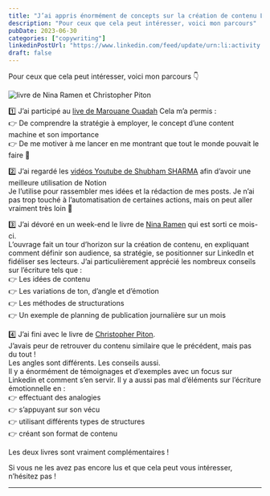 ```yaml
---
title: "J’ai appris énormément de concepts sur la création de contenu LinkedIn ses dernières semaines !"
description: "Pour ceux que cela peut intéresser, voici mon parcours"
pubDate: 2023-06-30
categories: ["copywriting"]
linkedinPostUrl: "https://www.linkedin.com/feed/update/urn:li:activity:7077898488407040000/"
draft: false
---
```


Pour ceux que cela peut intéresser, voici mon parcours 👇    

![livre de Nina Ramen et Christopher Piton](/images/blog/2023/06/nina-ramen-christopher-piton.png)

1️⃣ J’ai participé au [live de Marouane Ouadah](https://www.linkedin.com/events/7065675968618590208/)
Cela m’a permis  :  
👉 De comprendre la stratégie à employer, le concept d’une content machine et son importance  
👉 De me motiver à me lancer en me montrant que tout le monde pouvait le faire 💪

2️⃣ J’ai regardé les [vidéos Youtube de Shubham SHARMA](https://youtube.com/playlist?list=PLUULu5_LYAtue5_6y32aEbfzwm5SbAOo4&si=bVA-rM27w2TdDXQq) afin d’avoir une meilleure utilisation de Notion  
Je l’utilise pour rassembler mes idées et la rédaction de mes posts. Je n’ai pas trop touché à l’automatisation de certaines actions, mais on peut aller vraiment très loin 🚀

3️⃣ J’ai dévoré en un week-end le livre de [Nina Ramen](https://amzn.to/4ickvF2) qui est sorti ce mois-ci.  
L’ouvrage fait un tour d’horizon sur la création de contenu, en expliquant comment définir son audience, sa stratégie, se positionner sur LinkedIn et fidéliser ses lecteurs. J’ai particulièrement apprécié les nombreux conseils sur l’écriture tels que :  
👉 Les idées de contenu  
👉 Les variations de ton, d’angle et d’émotion  
👉 Les méthodes de structurations  
👉 Un exemple de planning de publication journalière sur un mois

4️⃣ J’ai fini avec le livre de [Christopher Piton](https://amzn.to/4kjuYAE).  
J’avais peur de retrouver du contenu similaire que le précédent, mais pas du tout !  
Les angles sont différents. Les conseils aussi.  
Il y a énormément de témoignages et d’exemples avec un focus sur Linkedin et comment s’en servir.
Il y a aussi pas mal d’éléments sur l’écriture émotionnelle en :  
👉 effectuant des analogies  
👉 s’appuyant sur son vécu  
👉 utilisant différents types de structures  
👉 créant son format de contenu

Les deux livres sont vraiment complémentaires !

Si vous ne les avez pas encore lus et que cela peut vous intéresser, n’hésitez pas !

---